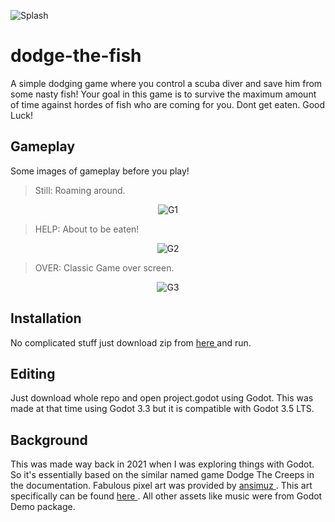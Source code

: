 ![Splash](https://github.com/CjSidharth/dodge-the-fish/assets/79306390/8af114c8-25ca-4821-b773-1b38ce6399c9)
# dodge-the-fish
A simple dodging game where you control a scuba diver and save him from some nasty fish!
Your goal in this game is to survive the maximum amount of time against hordes of fish who are coming for you.
Dont get eaten. Good Luck!
## Gameplay
Some images of gameplay before you play!
<blockquote> Still: Roaming around. </blockquote>
<p align="center">
  <img src="https://github.com/CjSidharth/dodge-the-fish/assets/79306390/73219791-97b2-4263-974d-f61fc4341da5" alt="G1">
</p>
<blockquote> HELP: About to be eaten! </blockquote>
<p align="center">
  <img src="https://github.com/CjSidharth/dodge-the-fish/assets/79306390/5d81678e-fcaf-401f-bcc4-187b586dbc1d" alt="G2">
</p>
<blockquote>OVER: Classic Game over screen.</blockquote>
<p align="center">
  <img src="https://github.com/CjSidharth/dodge-the-fish/assets/79306390/c4fb07ba-653d-44ba-ab99-fdc41c4a6005" alt="G3">
</p>

## Installation
No complicated stuff just download zip from <a href = "https://github.com/CjSidharth/dodge-the-fish/blob/main/DTF.zip">here </a> and run.
## Editing
Just download whole repo and open project.godot using Godot. This was made at that time using Godot 3.3 but it is compatible with Godot 3.5 LTS.
## Background
This was made way back in 2021 when I was exploring things with Godot. So it's essentially based on the similar named game Dodge The Creeps in the documentation.
Fabulous pixel art was provided by <a href = "https://opengameart.org/users/ansimuz"> ansimuz </a>. This art specifically can be found <a href="https://opengameart.org/content/underwater-diving-pack"> here </a>.
All other assets like music were from Godot Demo package.
